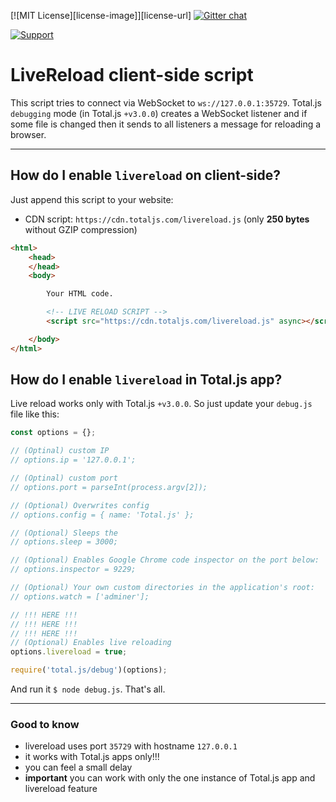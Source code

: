 [![MIT License][license-image]][license-url] [![Gitter chat](https://badges.gitter.im/totaljs/framework.png)](https://gitter.im/totaljs/jComponent)

[![Support](https://www.totaljs.com/img/button-support.png?v=2)](https://www.totaljs.com/support/)

# LiveReload client-side script

This script tries to connect via WebSocket to `ws://127.0.0.1:35729`. Total.js `debugging` mode (in Total.js `+v3.0.0`) creates a WebSocket listener and if some file is changed then it sends to all listeners a message for reloading a browser.

---

## How do I enable `livereload` on client-side?

Just append this script to your website:

- CDN script: `https://cdn.totaljs.com/livereload.js` (only __250 bytes__ without GZIP compression)

```html
<html>
    <head>
    </head>
    <body>

        Your HTML code.

        <!-- LIVE RELOAD SCRIPT -->
        <script src="https://cdn.totaljs.com/livereload.js" async></script>

    </body>
</html>
```

## How do I enable `livereload` in Total.js app?

Live reload works only with Total.js `+v3.0.0`. So just update your `debug.js` file like this:

```javascript
const options = {};

// (Optinal) custom IP
// options.ip = '127.0.0.1';

// (Optinal) custom port
// options.port = parseInt(process.argv[2]);

// (Optional) Overwrites config
// options.config = { name: 'Total.js' };

// (Optional) Sleeps the
// options.sleep = 3000;

// (Optional) Enables Google Chrome code inspector on the port below:
// options.inspector = 9229;

// (Optional) Your own custom directories in the application's root:
// options.watch = ['adminer'];

// !!! HERE !!!
// !!! HERE !!!
// !!! HERE !!!
// (Optional) Enables live reloading
options.livereload = true;

require('total.js/debug')(options);
```

And run it `$ node debug.js`. That's all.

---

### Good to know

- livereload uses port `35729` with hostname `127.0.0.1`
- it works with Total.js apps only!!!
- you can feel a small delay
- __important__ you can work with only the one instance of Total.js app and livereload feature

